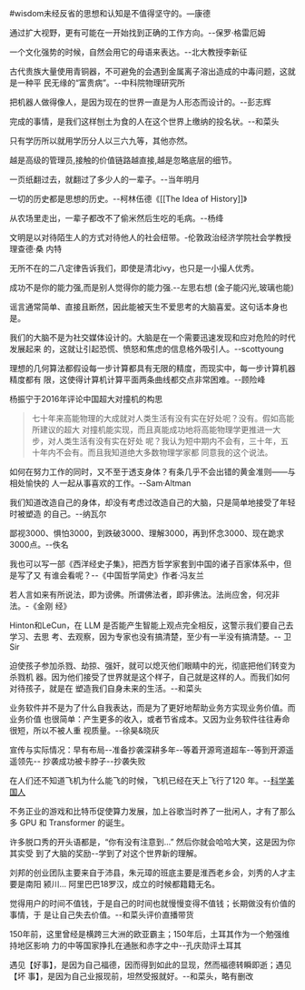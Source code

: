 #wisdom未经反省的思想和认知是不值得坚守的。—康德

通过扩大视野，更有可能在一开始找到正确的工作方向。--保罗·格雷厄姆

一个文化强势的时候，自然会用它的母语来表达。--北大教授李新征

古代贵族大量使用青铜器，不可避免的会遇到金属离子溶出造成的中毒问题，这就是一种平
民无缘的“富贵病”。--中科院物理研究所

把机器人做得像人，是因为现在的世界一直是为人形态而设计的。--彭志辉

完成的事情，是我们这样刨土为食的人在这个世界上缴纳的投名状。--和菜头

只有学历所以就用学历分人以三六九等，其他亦然。

越是高级的管理员,接触的价值链路越直接,越是忽略底层的细节。

一页纸翻过去，就翻过了多少人的一辈子。--当年明月

一切的历史都是思想的历史。--柯林伍德《[[The Idea of History]]》

从农场里走出，一辈子都改不了偷米然后生吃的毛病。--杨绛

文明是以对待陌生人的方式对待他人的社会纽带。-伦敦政治经济学院社会学教授理查德·桑
内特

无所不在的二八定律告诉我们，即使是清北ivy，也只是一小撮人优秀。

成功不是你的能力强,而是别人觉得你的能力强.--左思右想 (金子能闪光,玻璃也能)

谣言通常简单、直接且断然，因此能被天生不爱思考的大脑喜爱。这句话本身也是。

我们的大脑不是为社交媒体设计的。大脑是在一个需要迅速发现和应对危险的时代发展起来
的，这就让引起恐慌、愤怒和焦虑的信息格外吸引人。--scottyoung

理想的几何算法都假设每一步计算都具有无限的精度，而现实中，每一步计算机器精度都有
限，这使得计算机计算平面两条曲线都交点非常困难。--顾险峰

杨振宁于2016年评论中国超大对撞机的构思

> 七十年来高能物理的大成就对人类生活有没有实在好处呢？没有。假如高能所建议的超大
> 对撞机能实现，而且真能成功地将高能物理学更推进一大步，对人类生活有没有实在好处
> 呢？我认为短中期内不会有，三十年，五十年内不会有。而且我知道绝大多数物理学家都
> 同意我的这个说法。

如何在努力工作的同时，又不至于透支身体？有条几乎不会出错的黄金准则——与相处愉快的
人一起从事喜欢的工作。--Sam·Altman

我们知道改造自己的身体，却没有考虑过改造自己的大脑，只是简单地接受了年轻时被塑造
的自己。--纳瓦尔

鄙视3000、惧怕3000，到跌破3000、理解3000，再到怀念3000、现在跪求3000点。--佚名

我也可以写一部《西洋经史子集》，把西方哲学家套到中国的诸子百家体系中，但是写了又
有谁会看呢？--《中国哲学简史》作者·冯友兰

若人言如来有所说法，即为谤佛。所谓佛法者，即非佛法。法尚应舍，何况非法。-《金刚
经》

Hinton和LeCun，在 LLM 是否能产生智能上观点完全相反，这警示我们要自己去学习、去思
考、去观察，因为专家也没有搞清楚，至少有一半没有搞清楚。-- 卫 Sir

迫使孩子参加杀戮、劫掠、强奸，就可以熄灭他们眼睛中的光，彻底把他们转变为杀戮机
器。因为他们接受了世界就是这个样子，自己就是这样的人。而我们如何对待孩子，就是在
塑造我们自身未来的生活。--和菜头

业务软件并不是为了什么自我表达，而是为了更好地帮助业务方实现业务价值。而业务价值
也很简单：产生更多的收入，或者节省成本。又因为业务软件往往寿命很短，所以不被人重
视质量。--徐昊&晓灰

宣传与实际情况：早有布局--准备抄袭深耕多年--等着开源弯道超车--等到开源遥遥领先--
抄袭成功被卡脖子--抄袭失败

在人们还不知道飞机为什么能飞的时候，飞机已经在天上飞行了120
年。--[科学美国人](https://www.scientificamerican.com/video/no-one-can-explain-why-planes-stay-in-the-air/)

不务正业的游戏和比特币促使算力发展，加上谷歌当时养了一批闲人，才有了那么多 GPU
和 Transformer 的诞生。

许多脱口秀的开头语都是，“你有没有注意到...” 然后你就会哈哈大笑，这是因为你其实受
到了大脑的奖励--学到了对这个世界新的理解。

刘邦的创业团队主要来自于沛县，朱元璋的班底主要是淮西老乡会，刘秀的人才主要是南阳
颍川... 阿里巴巴18罗汉，成立的时候都籍籍无名。

觉得用户的时间不值钱，于是自己的时间也就慢慢变得不值钱；长期做没有价值的事情，于
是让自己失去价值。--和菜头评价直播带货

150年前，这里曾经是横跨三大洲的欧亚霸主；150年后，土耳其作为一个勉强维持地区影响
力的中等国家挣扎在通胀和赤字之中--孔庆勋评土耳其

遇见【好事】，是因为自己福德，因而得到如此的显现，然而福德转瞬即逝；遇见【坏
事】，是因为自己业报现前，坦然受报就好。--和菜头，略有删改
